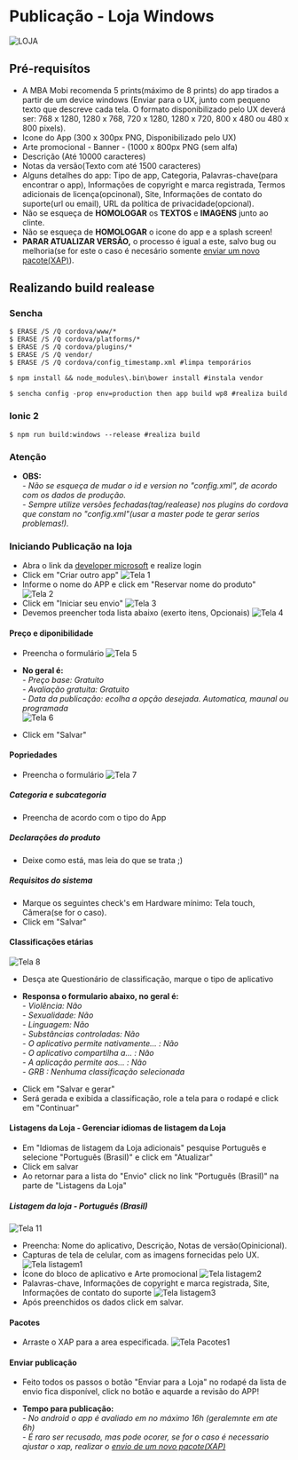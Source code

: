 # Publicação - Loja Windows
![LOJA](/docs/img/loja.png)

## Pré-requisítos

- A MBA Mobi recomenda 5 prints(máximo de 8 prints) do app tirados a partir de um device windows (Enviar para o UX, junto com pequeno texto que descreve cada tela. O formato disponibilizado pelo UX deverá ser: 768 x 1280, 1280 x 768, 720 x 1280, 1280 x 720, 800 x 480 ou 480 x 800 pixels).
- Icone do App (300 x 300px PNG, Disponibilizado pelo UX)
- Arte promocional - Banner - (1000 x 800px PNG (sem alfa)
- Descrição (Até 10000 caracteres)
- Notas da versão(Texto com até 1500 caracteres)
- Alguns detalhes do app: Tipo de app, Categoria, Palavras-chave(para encontrar o app), Informações de copyright e marca registrada, Termos adicionais de licença(opcinonal), Site, Informações de contato do suporte(url ou email), URL da política de privacidade(opcional).
- Não se esqueça de <b>HOMOLOGAR</b> os <b>TEXTOS</b> e <b>IMAGENS</b> junto ao clinte.
- Não se esqueça de <b>HOMOLOGAR</b> o icone do app e a splash screen!
- <b>PARAR ATUALIZAR VERSÃO,</b> o processo é igual a este, salvo bug ou melhoria(se for este o caso é necesário somente [enviar um novo pacote(XAP)](/docs/README_WP_LOJA.md#pacotes)).

## Realizando build realease
### Sencha

`$ ERASE /S /Q cordova/www/* `<br/>
`$ ERASE /S /Q cordova/platforms/*`<br/>
`$ ERASE /S /Q cordova/plugins/*`<br/>
`$ ERASE /S /Q vendor/ `<br/>
`$ ERASE /S /Q cordova/config_timestamp.xml #limpa temporários`<br/>

`$ npm install && node_modules\.bin\bower install #instala vendor`<br/>

`$ sencha config -prop env=production then app build wp8 #realiza build`

### Ionic 2

`$ npm run build:windows --release #realiza build`

### Atenção
* <b>OBS:</b><br/>
    -<i> Não se esqueça de mudar o id e version no "config.xml", de acordo com os dados de produção.</i><br/>
    -<i> Sempre utilize versões fechadas(tag/realease) nos plugins do cordova que constam no "config.xml"(usar a master pode te gerar serios problemas!).</i>


### Iniciando Publicação na loja
- Abra o link da [developer microsoft](https://developer.microsoft.com/pt-br/dashboard/apps/overview) e realize login
- Click em "Criar outro app"
![Tela 1](/docs/img/wp/wp-tela1.png)
- Informe o nome do APP e click em "Reservar nome do produto"
![Tela 2](/docs/img/wp/wp-tela2.png)
- Click em "Iniciar seu envio"
![Tela 3](/docs/img/wp/wp-tela3.png)
- Devemos preencher toda lista abaixo (exerto itens, Opcionais)
![Tela 4](/docs/img/wp/wp-tela4.png)


#### Preço e diponibilidade
- Preencha o formulário
![Tela 5](/docs/img/wp/wp-tela5.png)
* <b>No geral é:</b><br/>
    -<i> Preço base: Gratuito</i><br/>
    -<i> Avaliação gratuita: Gratuito</i><br/>
    -<i> Data da publicação: ecolha a opção desejada. Automatica, maunal ou programada</i><br/>
![Tela 6](/docs/img/wp/wp-tela6.png)
- Click em "Salvar"

#### Popriedades
- Preencha o formulário
![Tela 7](/docs/img/wp/wp-tela7.png)
##### Categoria e subcategoria
- Preencha de acordo com o tipo do App</i><br/>
##### Declarações do produto
- Deixe como está, mas leia do que se trata ;)
##### Requisitos do sistema
- Marque os seguintes check's em Hardware mínimo: Tela touch, Câmera(se for o caso).
- Click em "Salvar"

#### Classificações etárias
![Tela 8](/docs/img/wp/wp-tela8.png)
- Desça ate Questionário de classificação, marque o tipo de aplicativo
* <b>Responsa o formulario abaixo, no geral é:</b><br/>
    -<i> Violência: Não</i><br/>
    -<i> Sexualidade: Não</i><br/>
    -<i> Linguagem: Não</i><br/>
    -<i> Substâncias controladas: Não</i><br/>
    -<i> O aplicativo permite nativamente... : Não </i><br/>
    -<i> O aplicativo compartilha a... : Não</i><br/>
    -<i> A aplicação permite aos... : Não</i><br/>
    -<i> GRB : Nenhuma classificação selecionada</i><br/>
- Click em "Salvar e gerar"
- Será gerada e exibida a classificação, role a tela para o rodapé e click em "Continuar"


#### Listagens da Loja - Gerenciar idiomas de listagem da Loja
- Em "Idiomas de listagem da Loja adicionais" pesquise Português e selecione "Português (Brasil)" e click em "Atualizar"
- Click em salvar
- Ao retornar para a lista do "Envio" click no link "Português (Brasil)" na parte de "Listagens da Loja"

##### Listagem da loja - Português (Brasil)
![Tela 11](/docs/img/wp/wp-tela11.png)
- Preencha: Nome do aplicativo, Descrição, Notas de versão(Opinicional).
- Capturas de tela de celular, com as imagens fornecidas pelo UX.
![Tela listagem1](/docs/img/wp/wp-listagem-1.png)
- Ícone do bloco de aplicativo e Arte promocional
![Tela listagem2](/docs/img/wp/wp-listagem-2.png)
- Palavras-chave, Informações de copyright e marca registrada, Site, Informações de contato do suporte
![Tela listagem3](/docs/img/wp/wp-listagem-3.png)
- Após preenchidos os dados click em salvar.

#### Pacotes
- Arraste o XAP para a area especificada.
![Tela Pacotes1](/docs/img/wp/wp-pacotes1.png)

#### Enviar publicação
- Feito todos os passos o botão "Enviar para a Loja" no rodapé da lista de envio fica disponível, click no botão e aquarde a revisão do APP!
* <b>Tempo para publicação:</b><br/>
    -<i> No android o app é avaliado em no máximo 16h (geralemnte em ate 6h)</i><br/>
    -<i> É raro ser recusado, mas pode ocorer, se for o caso é necessario ajustar o xap, realizar o [envio de um novo pacote(XAP)](/docs/README_WP_LOJA.md#pacotes)</i><br/>